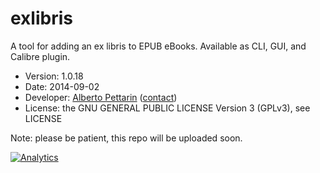 # exlibris

A tool for adding an ex libris to EPUB eBooks. Available as CLI, GUI, and Calibre plugin.

* Version: 1.0.18
* Date: 2014-09-02
* Developer: [Alberto Pettarin](http://www.albertopettarin.it/) ([contact](http://www.albertopettarin.it/contact.html))
* License: the GNU GENERAL PUBLIC LICENSE Version 3 (GPLv3), see LICENSE

Note: please be patient, this repo will be uploaded soon.

[![Analytics](https://ga-beacon.appspot.com/UA-52776738-1/exlibris)](http://www.albertopettarin.it)

